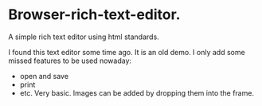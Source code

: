 # Browser-rich-text-editor.
A simple rich text editor using html standards.

I found this text editor some time ago. It is an old demo.
I only add some missed features to be used nowaday:
- open and save
- print
- etc.
Very basic.
Images can be added by dropping them into the frame.

